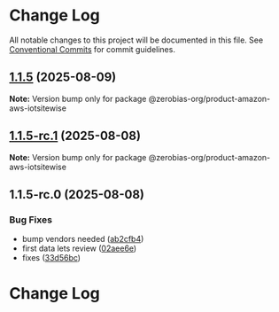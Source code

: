 # Change Log

All notable changes to this project will be documented in this file.
See [Conventional Commits](https://conventionalcommits.org) for commit guidelines.

## [1.1.5](https://github.com/zerobias-org/product/compare/@zerobias-org/product-amazon-aws-iotsitewise@1.1.5-rc.1...@zerobias-org/product-amazon-aws-iotsitewise@1.1.5) (2025-08-09)

**Note:** Version bump only for package @zerobias-org/product-amazon-aws-iotsitewise





## [1.1.5-rc.1](https://github.com/zerobias-org/product/compare/@zerobias-org/product-amazon-aws-iotsitewise@1.1.5-rc.0...@zerobias-org/product-amazon-aws-iotsitewise@1.1.5-rc.1) (2025-08-08)

**Note:** Version bump only for package @zerobias-org/product-amazon-aws-iotsitewise





## 1.1.5-rc.0 (2025-08-08)


### Bug Fixes

* bump vendors needed ([ab2cfb4](https://github.com/zerobias-org/product/commit/ab2cfb4a9cf2e3008e08b068f98011fec096c932))
* first data lets review ([02aee6e](https://github.com/zerobias-org/product/commit/02aee6e8c4f11675de7c63a00f4c8254a67a4dd7))
* fixes ([33d56bc](https://github.com/zerobias-org/product/commit/33d56bcaedf3fa5e3939a33c0fb57eda53539d05))





# Change Log
